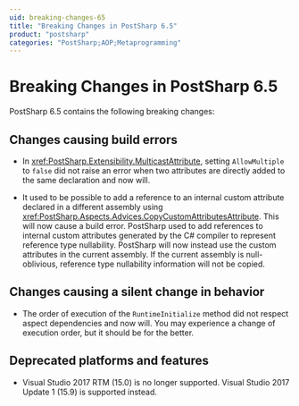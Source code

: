 ```yaml
---
uid: breaking-changes-65
title: "Breaking Changes in PostSharp 6.5"
product: "postsharp"
categories: "PostSharp;AOP;Metaprogramming"
---
```

# Breaking Changes in PostSharp 6.5

PostSharp 6.5 contains the following breaking changes:


## Changes causing build errors

* In <xref:PostSharp.Extensibility.MulticastAttribute>, setting `AllowMultiple` to `false` did not raise an error when two attributes are directly added to the same declaration and now will. 

* It used to be possible to add a reference to an internal custom attribute declared in a different assembly using <xref:PostSharp.Aspects.Advices.CopyCustomAttributesAttribute>. This will now cause a build error. PostSharp used to add references to internal custom attributes generated by the C# compiler to represent reference type nullability. PostSharp will now instead use the custom attributes in the current assembly. If the current assembly is null-oblivious, reference type nullability information will not be copied. 


## Changes causing a silent change in behavior

* The order of execution of the `RuntimeInitialize` method did not respect aspect dependencies and now will. You may experience a change of execution order, but it should be for the better. 


## Deprecated platforms and features

* Visual Studio 2017 RTM (15.0) is no longer supported. Visual Studio 2017 Update 1 (15.9) is supported instead.

